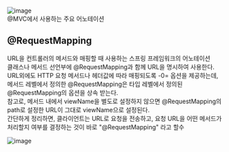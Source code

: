 ![image](https://user-images.githubusercontent.com/37826908/117463141-5157fa80-af8a-11eb-85d7-ca0cfb5d40bc.png)   
@MVC에서 사용하는 주요 어노테이션

## @RequestMapping
URL을 컨트롤러의 메서드와 매핑할 때 사용하는 스프링 프레임워크의 어노테이션   
클래스나 메서드 선언부에 @RequestMapping과 함께 URL을 명시하여 사용한다.   
URL외에도 HTTP 요청 메서드나 헤더값에 따라 매핑되도록 -0= 옵션을 제공하는데,   
메서드 레벨에서 정의한 @RequestMapping은 타입 레벨에서 정의된 @RequestMapping의 옵션을 상속 받는다.   
참고로, 메서드 내에서 viewName을 별도로 설정하지 않으면 @RequestMapping의 path로 설정한 URL이 그대로 viewName으로 설정된다.   
간단하게 정리하면, 클라이언트는 URL로 요청을 전송하고, 요청 URL을 어떤 메서드가 처리할지 여부를 결정하는 것이 바로 "@RequestMapping" 라고 할수    

![image](https://user-images.githubusercontent.com/37826908/117463306-78aec780-af8a-11eb-83eb-0e76dbaa4836.png)
